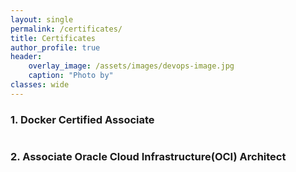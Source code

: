 ```yaml
---
layout: single
permalink: /certificates/
title: Certificates
author_profile: true
header:
    overlay_image: /assets/images/devops-image.jpg
    caption: "Photo by"
classes: wide
---
```


### 1. Docker Certified Associate 
<figure style="width: 30%" class="align-left">
  <img src="{{ site.url }}{{ site.baseurl }}/assets/images/DCA-logo.jpeg" alt="">
</figure> 


### 2. Associate Oracle Cloud Infrastructure(OCI) Architect 
<figure style="width: 30%" class="align-left">
  <img src="{{ site.url }}{{ site.baseurl }}/assets/images/oci-certified-architect-associate.png" alt="">
</figure> 
